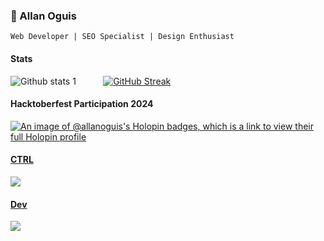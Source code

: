 <h3>💎 Allan Oguis</h3>

`Web Developer | SEO Specialist | Design Enthusiast`

<h4>Stats</h4>

![Github stats 1](https://github-readme-stats.vercel.app/api?username=allanoguis&hide_border=true&show_icons=true&theme=merko) &nbsp; &nbsp; &nbsp; &nbsp; &nbsp; [![GitHub Streak](https://github-readme-streak-stats.herokuapp.com?user=allanoguis&theme=merko&hide_border=true&exclude_days=Sun%2CSat)](https://git.io/streak-stats)

#### Hacktoberfest Participation 2024

[![An image of @allanoguis's Holopin badges, which is a link to view their full Holopin profile](https://holopin.me/allanoguis)](https://holopin.io/@allanoguis)

<div class="inline-flex justify-items: center">
<p align="left">
  <a href="https://skillicons.dev">
    <h4>CTRL</h4> <img src="https://skillicons.dev/icons?i=git,github,gitlab,md,notion,discord,vscode" />
  </a>
</p>

<p align="left">
  <a href="https://skillicons.dev">
    <h4>Dev</h4> <img src="https://skillicons.dev/icons?i=html,css,tailwind,js,ts,react,nextjs," />
  </a>
</p>
</div>
